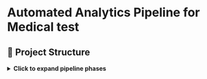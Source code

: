 # **Automated Analytics Pipeline for Medical test**

## 📁 Project Structure

<details>
<summary><strong>Click to expand pipeline phases</strong></summary>

## **3-steps-process-pipeline**

###  [`1_doc-automation`](https://github.com/gnrtd/medical_assistance_public/tree/1_doc-automation)
###  [`2_archive-to-csv`](https://github.com/gnrtd/medical_assistance_public/tree/2_archive-to-csv)
###  [`2_archive-to-csv`](https://github.com/gnrtd/medical_assistance_public/tree/2_archive-to-csv)

### 📁 Repository Structure

- `visuals/` – infographics
- `docs/` - docs
- `scripts/` – generation scripts (screenshots)
- `templates/` – document templates
  
### 📄 Detailed Documentation

- `1_doc-automation` [Automation: Word & Email Templates](docs/README_1_doc-automation.md)
- `2_archive-to-csv` [ETL: Archive to CSV](docs/README_2_archive-to-csv.md)
- `3_analytics-insights` [Analytics & Dashboards](docs/README_3_analytics-insights.md)

---

###  [`1_doc-automation`](https://github.com/gnrtd/medical_assistance_public/tree/1_doc-automation)
- Automates daily generation of Word report templates using 6 different schedules a month.  
- Includes dynamic folder creation, templating, and 📧 email draft scheduling via PowerShell and Google Apps Script.

---

###  [`2_archive-to-csv`](https://github.com/gnrtd/medical_assistance_public/tree/2_archive-to-csv)
- Parses and cleans archived report files 📂.  
- Extracts data and normalizes it into CSV for SQL/Excel pipelines.

---

###  [`3_analytics-insights`](https://github.com/gnrtd/medical_assistance_public/tree/3_analytics-insights)
- Visualizes trends using Tableau 📈.  
- Analyzes office workloads and gives other essential insights.

---

🔐 Disclaimer All names, schedules, and content are synthetic. This branch is designed strictly for portfolio demonstration and technical evaluation purposes.

</details>




